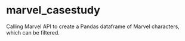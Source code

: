 # marvel_casestudy
Calling Marvel API to create a Pandas dataframe of Marvel characters, which can be filtered.
